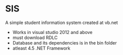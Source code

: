 # SIS
A simple student information system created at vb.net

- Works in visual studio 2012 and above
- must download RDLC
- Database and its dependencies is in the bin folder
- atleast 4.5 .NET Framework
